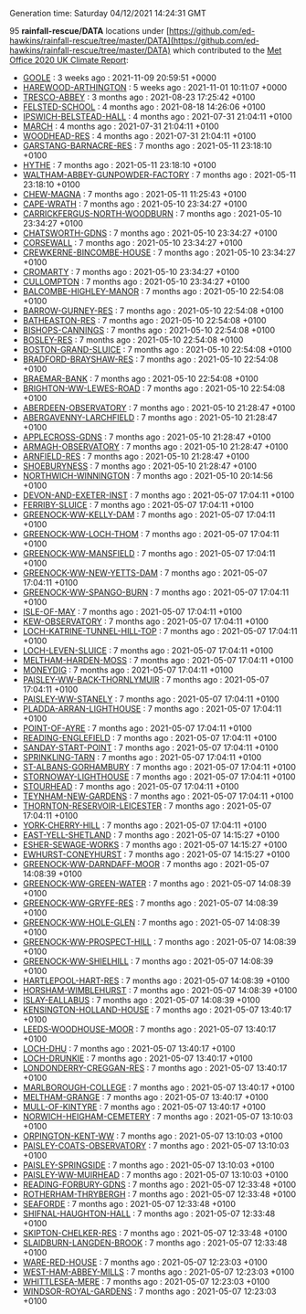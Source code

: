 Generation time: Saturday 04/12/2021 14:24:31 GMT

95 **rainfall-rescue/DATA** locations under [https://github.com/ed-hawkins/rainfall-rescue/tree/master/DATA](https://github.com/ed-hawkins/rainfall-rescue/tree/master/DATA) which contributed to the [Met Office 2020 UK Climate Report](https://www.metoffice.gov.uk/research/climate/maps-and-data/about/state-of-climate):

* [GOOLE](https://github.com/ed-hawkins/rainfall-rescue/tree/master/DATA/GOOLE) : 3 weeks ago : 2021-11-09 20:59:51 +0000 
* [HAREWOOD-ARTHINGTON](https://github.com/ed-hawkins/rainfall-rescue/tree/master/DATA/HAREWOOD-ARTHINGTON) : 5 weeks ago : 2021-11-01 10:11:07 +0000 
* [TRESCO-ABBEY](https://github.com/ed-hawkins/rainfall-rescue/tree/master/DATA/TRESCO-ABBEY) : 3 months ago : 2021-08-23 17:25:42 +0100 
* [FELSTED-SCHOOL](https://github.com/ed-hawkins/rainfall-rescue/tree/master/DATA/FELSTED-SCHOOL) : 4 months ago : 2021-08-18 14:26:06 +0100 
* [IPSWICH-BELSTEAD-HALL](https://github.com/ed-hawkins/rainfall-rescue/tree/master/DATA/IPSWICH-BELSTEAD-HALL) : 4 months ago : 2021-07-31 21:04:11 +0100 
* [MARCH](https://github.com/ed-hawkins/rainfall-rescue/tree/master/DATA/MARCH) : 4 months ago : 2021-07-31 21:04:11 +0100 
* [WOODHEAD-RES](https://github.com/ed-hawkins/rainfall-rescue/tree/master/DATA/WOODHEAD-RES) : 4 months ago : 2021-07-31 21:04:11 +0100 
* [GARSTANG-BARNACRE-RES](https://github.com/ed-hawkins/rainfall-rescue/tree/master/DATA/GARSTANG-BARNACRE-RES) : 7 months ago : 2021-05-11 23:18:10 +0100 
* [HYTHE](https://github.com/ed-hawkins/rainfall-rescue/tree/master/DATA/HYTHE) : 7 months ago : 2021-05-11 23:18:10 +0100 
* [WALTHAM-ABBEY-GUNPOWDER-FACTORY](https://github.com/ed-hawkins/rainfall-rescue/tree/master/DATA/WALTHAM-ABBEY-GUNPOWDER-FACTORY) : 7 months ago : 2021-05-11 23:18:10 +0100 
* [CHEW-MAGNA](https://github.com/ed-hawkins/rainfall-rescue/tree/master/DATA/CHEW-MAGNA) : 7 months ago : 2021-05-11 11:25:43 +0100 
* [CAPE-WRATH](https://github.com/ed-hawkins/rainfall-rescue/tree/master/DATA/CAPE-WRATH) : 7 months ago : 2021-05-10 23:34:27 +0100 
* [CARRICKFERGUS-NORTH-WOODBURN](https://github.com/ed-hawkins/rainfall-rescue/tree/master/DATA/CARRICKFERGUS-NORTH-WOODBURN) : 7 months ago : 2021-05-10 23:34:27 +0100 
* [CHATSWORTH-GDNS](https://github.com/ed-hawkins/rainfall-rescue/tree/master/DATA/CHATSWORTH-GDNS) : 7 months ago : 2021-05-10 23:34:27 +0100 
* [CORSEWALL](https://github.com/ed-hawkins/rainfall-rescue/tree/master/DATA/CORSEWALL) : 7 months ago : 2021-05-10 23:34:27 +0100 
* [CREWKERNE-BINCOMBE-HOUSE](https://github.com/ed-hawkins/rainfall-rescue/tree/master/DATA/CREWKERNE-BINCOMBE-HOUSE) : 7 months ago : 2021-05-10 23:34:27 +0100 
* [CROMARTY](https://github.com/ed-hawkins/rainfall-rescue/tree/master/DATA/CROMARTY) : 7 months ago : 2021-05-10 23:34:27 +0100 
* [CULLOMPTON](https://github.com/ed-hawkins/rainfall-rescue/tree/master/DATA/CULLOMPTON) : 7 months ago : 2021-05-10 23:34:27 +0100 
* [BALCOMBE-HIGHLEY-MANOR](https://github.com/ed-hawkins/rainfall-rescue/tree/master/DATA/BALCOMBE-HIGHLEY-MANOR) : 7 months ago : 2021-05-10 22:54:08 +0100 
* [BARROW-GURNEY-RES](https://github.com/ed-hawkins/rainfall-rescue/tree/master/DATA/BARROW-GURNEY-RES) : 7 months ago : 2021-05-10 22:54:08 +0100 
* [BATHEASTON-RES](https://github.com/ed-hawkins/rainfall-rescue/tree/master/DATA/BATHEASTON-RES) : 7 months ago : 2021-05-10 22:54:08 +0100 
* [BISHOPS-CANNINGS](https://github.com/ed-hawkins/rainfall-rescue/tree/master/DATA/BISHOPS-CANNINGS) : 7 months ago : 2021-05-10 22:54:08 +0100 
* [BOSLEY-RES](https://github.com/ed-hawkins/rainfall-rescue/tree/master/DATA/BOSLEY-RES) : 7 months ago : 2021-05-10 22:54:08 +0100 
* [BOSTON-GRAND-SLUICE](https://github.com/ed-hawkins/rainfall-rescue/tree/master/DATA/BOSTON-GRAND-SLUICE) : 7 months ago : 2021-05-10 22:54:08 +0100 
* [BRADFORD-BRAYSHAW-RES](https://github.com/ed-hawkins/rainfall-rescue/tree/master/DATA/BRADFORD-BRAYSHAW-RES) : 7 months ago : 2021-05-10 22:54:08 +0100 
* [BRAEMAR-BANK](https://github.com/ed-hawkins/rainfall-rescue/tree/master/DATA/BRAEMAR-BANK) : 7 months ago : 2021-05-10 22:54:08 +0100 
* [BRIGHTON-WW-LEWES-ROAD](https://github.com/ed-hawkins/rainfall-rescue/tree/master/DATA/BRIGHTON-WW-LEWES-ROAD) : 7 months ago : 2021-05-10 22:54:08 +0100 
* [ABERDEEN-OBSERVATORY](https://github.com/ed-hawkins/rainfall-rescue/tree/master/DATA/ABERDEEN-OBSERVATORY) : 7 months ago : 2021-05-10 21:28:47 +0100 
* [ABERGAVENNY-LARCHFIELD](https://github.com/ed-hawkins/rainfall-rescue/tree/master/DATA/ABERGAVENNY-LARCHFIELD) : 7 months ago : 2021-05-10 21:28:47 +0100 
* [APPLECROSS-GDNS](https://github.com/ed-hawkins/rainfall-rescue/tree/master/DATA/APPLECROSS-GDNS) : 7 months ago : 2021-05-10 21:28:47 +0100 
* [ARMAGH-OBSERVATORY](https://github.com/ed-hawkins/rainfall-rescue/tree/master/DATA/ARMAGH-OBSERVATORY) : 7 months ago : 2021-05-10 21:28:47 +0100 
* [ARNFIELD-RES](https://github.com/ed-hawkins/rainfall-rescue/tree/master/DATA/ARNFIELD-RES) : 7 months ago : 2021-05-10 21:28:47 +0100 
* [SHOEBURYNESS](https://github.com/ed-hawkins/rainfall-rescue/tree/master/DATA/SHOEBURYNESS) : 7 months ago : 2021-05-10 21:28:47 +0100 
* [NORTHWICH-WINNINGTON](https://github.com/ed-hawkins/rainfall-rescue/tree/master/DATA/NORTHWICH-WINNINGTON) : 7 months ago : 2021-05-10 20:14:56 +0100 
* [DEVON-AND-EXETER-INST](https://github.com/ed-hawkins/rainfall-rescue/tree/master/DATA/DEVON-AND-EXETER-INST) : 7 months ago : 2021-05-07 17:04:11 +0100 
* [FERRIBY-SLUICE](https://github.com/ed-hawkins/rainfall-rescue/tree/master/DATA/FERRIBY-SLUICE) : 7 months ago : 2021-05-07 17:04:11 +0100 
* [GREENOCK-WW-KELLY-DAM](https://github.com/ed-hawkins/rainfall-rescue/tree/master/DATA/GREENOCK-WW-KELLY-DAM) : 7 months ago : 2021-05-07 17:04:11 +0100 
* [GREENOCK-WW-LOCH-THOM](https://github.com/ed-hawkins/rainfall-rescue/tree/master/DATA/GREENOCK-WW-LOCH-THOM) : 7 months ago : 2021-05-07 17:04:11 +0100 
* [GREENOCK-WW-MANSFIELD](https://github.com/ed-hawkins/rainfall-rescue/tree/master/DATA/GREENOCK-WW-MANSFIELD) : 7 months ago : 2021-05-07 17:04:11 +0100 
* [GREENOCK-WW-NEW-YETTS-DAM](https://github.com/ed-hawkins/rainfall-rescue/tree/master/DATA/GREENOCK-WW-NEW-YETTS-DAM) : 7 months ago : 2021-05-07 17:04:11 +0100 
* [GREENOCK-WW-SPANGO-BURN](https://github.com/ed-hawkins/rainfall-rescue/tree/master/DATA/GREENOCK-WW-SPANGO-BURN) : 7 months ago : 2021-05-07 17:04:11 +0100 
* [ISLE-OF-MAY](https://github.com/ed-hawkins/rainfall-rescue/tree/master/DATA/ISLE-OF-MAY) : 7 months ago : 2021-05-07 17:04:11 +0100 
* [KEW-OBSERVATORY](https://github.com/ed-hawkins/rainfall-rescue/tree/master/DATA/KEW-OBSERVATORY) : 7 months ago : 2021-05-07 17:04:11 +0100 
* [LOCH-KATRINE-TUNNEL-HILL-TOP](https://github.com/ed-hawkins/rainfall-rescue/tree/master/DATA/LOCH-KATRINE-TUNNEL-HILL-TOP) : 7 months ago : 2021-05-07 17:04:11 +0100 
* [LOCH-LEVEN-SLUICE](https://github.com/ed-hawkins/rainfall-rescue/tree/master/DATA/LOCH-LEVEN-SLUICE) : 7 months ago : 2021-05-07 17:04:11 +0100 
* [MELTHAM-HARDEN-MOSS](https://github.com/ed-hawkins/rainfall-rescue/tree/master/DATA/MELTHAM-HARDEN-MOSS) : 7 months ago : 2021-05-07 17:04:11 +0100 
* [MONEYDIG](https://github.com/ed-hawkins/rainfall-rescue/tree/master/DATA/MONEYDIG) : 7 months ago : 2021-05-07 17:04:11 +0100 
* [PAISLEY-WW-BACK-THORNLYMUIR](https://github.com/ed-hawkins/rainfall-rescue/tree/master/DATA/PAISLEY-WW-BACK-THORNLYMUIR) : 7 months ago : 2021-05-07 17:04:11 +0100 
* [PAISLEY-WW-STANELY](https://github.com/ed-hawkins/rainfall-rescue/tree/master/DATA/PAISLEY-WW-STANELY) : 7 months ago : 2021-05-07 17:04:11 +0100 
* [PLADDA-ARRAN-LIGHTHOUSE](https://github.com/ed-hawkins/rainfall-rescue/tree/master/DATA/PLADDA-ARRAN-LIGHTHOUSE) : 7 months ago : 2021-05-07 17:04:11 +0100 
* [POINT-OF-AYRE](https://github.com/ed-hawkins/rainfall-rescue/tree/master/DATA/POINT-OF-AYRE) : 7 months ago : 2021-05-07 17:04:11 +0100 
* [READING-ENGLEFIELD](https://github.com/ed-hawkins/rainfall-rescue/tree/master/DATA/READING-ENGLEFIELD) : 7 months ago : 2021-05-07 17:04:11 +0100 
* [SANDAY-START-POINT](https://github.com/ed-hawkins/rainfall-rescue/tree/master/DATA/SANDAY-START-POINT) : 7 months ago : 2021-05-07 17:04:11 +0100 
* [SPRINKLING-TARN](https://github.com/ed-hawkins/rainfall-rescue/tree/master/DATA/SPRINKLING-TARN) : 7 months ago : 2021-05-07 17:04:11 +0100 
* [ST-ALBANS-GORHAMBURY](https://github.com/ed-hawkins/rainfall-rescue/tree/master/DATA/ST-ALBANS-GORHAMBURY) : 7 months ago : 2021-05-07 17:04:11 +0100 
* [STORNOWAY-LIGHTHOUSE](https://github.com/ed-hawkins/rainfall-rescue/tree/master/DATA/STORNOWAY-LIGHTHOUSE) : 7 months ago : 2021-05-07 17:04:11 +0100 
* [STOURHEAD](https://github.com/ed-hawkins/rainfall-rescue/tree/master/DATA/STOURHEAD) : 7 months ago : 2021-05-07 17:04:11 +0100 
* [TEYNHAM-NEW-GARDENS](https://github.com/ed-hawkins/rainfall-rescue/tree/master/DATA/TEYNHAM-NEW-GARDENS) : 7 months ago : 2021-05-07 17:04:11 +0100 
* [THORNTON-RESERVOIR-LEICESTER](https://github.com/ed-hawkins/rainfall-rescue/tree/master/DATA/THORNTON-RESERVOIR-LEICESTER) : 7 months ago : 2021-05-07 17:04:11 +0100 
* [YORK-CHERRY-HILL](https://github.com/ed-hawkins/rainfall-rescue/tree/master/DATA/YORK-CHERRY-HILL) : 7 months ago : 2021-05-07 17:04:11 +0100 
* [EAST-YELL-SHETLAND](https://github.com/ed-hawkins/rainfall-rescue/tree/master/DATA/EAST-YELL-SHETLAND) : 7 months ago : 2021-05-07 14:15:27 +0100 
* [ESHER-SEWAGE-WORKS](https://github.com/ed-hawkins/rainfall-rescue/tree/master/DATA/ESHER-SEWAGE-WORKS) : 7 months ago : 2021-05-07 14:15:27 +0100 
* [EWHURST-CONEYHURST](https://github.com/ed-hawkins/rainfall-rescue/tree/master/DATA/EWHURST-CONEYHURST) : 7 months ago : 2021-05-07 14:15:27 +0100 
* [GREENOCK-WW-DARNDAFF-MOOR](https://github.com/ed-hawkins/rainfall-rescue/tree/master/DATA/GREENOCK-WW-DARNDAFF-MOOR) : 7 months ago : 2021-05-07 14:08:39 +0100 
* [GREENOCK-WW-GREEN-WATER](https://github.com/ed-hawkins/rainfall-rescue/tree/master/DATA/GREENOCK-WW-GREEN-WATER) : 7 months ago : 2021-05-07 14:08:39 +0100 
* [GREENOCK-WW-GRYFE-RES](https://github.com/ed-hawkins/rainfall-rescue/tree/master/DATA/GREENOCK-WW-GRYFE-RES) : 7 months ago : 2021-05-07 14:08:39 +0100 
* [GREENOCK-WW-HOLE-GLEN](https://github.com/ed-hawkins/rainfall-rescue/tree/master/DATA/GREENOCK-WW-HOLE-GLEN) : 7 months ago : 2021-05-07 14:08:39 +0100 
* [GREENOCK-WW-PROSPECT-HILL](https://github.com/ed-hawkins/rainfall-rescue/tree/master/DATA/GREENOCK-WW-PROSPECT-HILL) : 7 months ago : 2021-05-07 14:08:39 +0100 
* [GREENOCK-WW-SHIELHILL](https://github.com/ed-hawkins/rainfall-rescue/tree/master/DATA/GREENOCK-WW-SHIELHILL) : 7 months ago : 2021-05-07 14:08:39 +0100 
* [HARTLEPOOL-HART-RES](https://github.com/ed-hawkins/rainfall-rescue/tree/master/DATA/HARTLEPOOL-HART-RES) : 7 months ago : 2021-05-07 14:08:39 +0100 
* [HORSHAM-WIMBLEHURST](https://github.com/ed-hawkins/rainfall-rescue/tree/master/DATA/HORSHAM-WIMBLEHURST) : 7 months ago : 2021-05-07 14:08:39 +0100 
* [ISLAY-EALLABUS](https://github.com/ed-hawkins/rainfall-rescue/tree/master/DATA/ISLAY-EALLABUS) : 7 months ago : 2021-05-07 14:08:39 +0100 
* [KENSINGTON-HOLLAND-HOUSE](https://github.com/ed-hawkins/rainfall-rescue/tree/master/DATA/KENSINGTON-HOLLAND-HOUSE) : 7 months ago : 2021-05-07 13:40:17 +0100 
* [LEEDS-WOODHOUSE-MOOR](https://github.com/ed-hawkins/rainfall-rescue/tree/master/DATA/LEEDS-WOODHOUSE-MOOR) : 7 months ago : 2021-05-07 13:40:17 +0100 
* [LOCH-DHU](https://github.com/ed-hawkins/rainfall-rescue/tree/master/DATA/LOCH-DHU) : 7 months ago : 2021-05-07 13:40:17 +0100 
* [LOCH-DRUNKIE](https://github.com/ed-hawkins/rainfall-rescue/tree/master/DATA/LOCH-DRUNKIE) : 7 months ago : 2021-05-07 13:40:17 +0100 
* [LONDONDERRY-CREGGAN-RES](https://github.com/ed-hawkins/rainfall-rescue/tree/master/DATA/LONDONDERRY-CREGGAN-RES) : 7 months ago : 2021-05-07 13:40:17 +0100 
* [MARLBOROUGH-COLLEGE](https://github.com/ed-hawkins/rainfall-rescue/tree/master/DATA/MARLBOROUGH-COLLEGE) : 7 months ago : 2021-05-07 13:40:17 +0100 
* [MELTHAM-GRANGE](https://github.com/ed-hawkins/rainfall-rescue/tree/master/DATA/MELTHAM-GRANGE) : 7 months ago : 2021-05-07 13:40:17 +0100 
* [MULL-OF-KINTYRE](https://github.com/ed-hawkins/rainfall-rescue/tree/master/DATA/MULL-OF-KINTYRE) : 7 months ago : 2021-05-07 13:40:17 +0100 
* [NORWICH-HEIGHAM-CEMETERY](https://github.com/ed-hawkins/rainfall-rescue/tree/master/DATA/NORWICH-HEIGHAM-CEMETERY) : 7 months ago : 2021-05-07 13:10:03 +0100 
* [ORPINGTON-KENT-WW](https://github.com/ed-hawkins/rainfall-rescue/tree/master/DATA/ORPINGTON-KENT-WW) : 7 months ago : 2021-05-07 13:10:03 +0100 
* [PAISLEY-COATS-OBSERVATORY](https://github.com/ed-hawkins/rainfall-rescue/tree/master/DATA/PAISLEY-COATS-OBSERVATORY) : 7 months ago : 2021-05-07 13:10:03 +0100 
* [PAISLEY-SPRINGSIDE](https://github.com/ed-hawkins/rainfall-rescue/tree/master/DATA/PAISLEY-SPRINGSIDE) : 7 months ago : 2021-05-07 13:10:03 +0100 
* [PAISLEY-WW-MUIRHEAD](https://github.com/ed-hawkins/rainfall-rescue/tree/master/DATA/PAISLEY-WW-MUIRHEAD) : 7 months ago : 2021-05-07 13:10:03 +0100 
* [READING-FORBURY-GDNS](https://github.com/ed-hawkins/rainfall-rescue/tree/master/DATA/READING-FORBURY-GDNS) : 7 months ago : 2021-05-07 12:33:48 +0100 
* [ROTHERHAM-THRYBERGH](https://github.com/ed-hawkins/rainfall-rescue/tree/master/DATA/ROTHERHAM-THRYBERGH) : 7 months ago : 2021-05-07 12:33:48 +0100 
* [SEAFORDE](https://github.com/ed-hawkins/rainfall-rescue/tree/master/DATA/SEAFORDE) : 7 months ago : 2021-05-07 12:33:48 +0100 
* [SHIFNAL-HAUGHTON-HALL](https://github.com/ed-hawkins/rainfall-rescue/tree/master/DATA/SHIFNAL-HAUGHTON-HALL) : 7 months ago : 2021-05-07 12:33:48 +0100 
* [SKIPTON-CHELKER-RES](https://github.com/ed-hawkins/rainfall-rescue/tree/master/DATA/SKIPTON-CHELKER-RES) : 7 months ago : 2021-05-07 12:33:48 +0100 
* [SLAIDBURN-LANGDEN-BROOK](https://github.com/ed-hawkins/rainfall-rescue/tree/master/DATA/SLAIDBURN-LANGDEN-BROOK) : 7 months ago : 2021-05-07 12:33:48 +0100 
* [WARE-RED-HOUSE](https://github.com/ed-hawkins/rainfall-rescue/tree/master/DATA/WARE-RED-HOUSE) : 7 months ago : 2021-05-07 12:23:03 +0100 
* [WEST-HAM-ABBEY-MILLS](https://github.com/ed-hawkins/rainfall-rescue/tree/master/DATA/WEST-HAM-ABBEY-MILLS) : 7 months ago : 2021-05-07 12:23:03 +0100 
* [WHITTLESEA-MERE](https://github.com/ed-hawkins/rainfall-rescue/tree/master/DATA/WHITTLESEA-MERE) : 7 months ago : 2021-05-07 12:23:03 +0100 
* [WINDSOR-ROYAL-GARDENS](https://github.com/ed-hawkins/rainfall-rescue/tree/master/DATA/WINDSOR-ROYAL-GARDENS) : 7 months ago : 2021-05-07 12:23:03 +0100 









